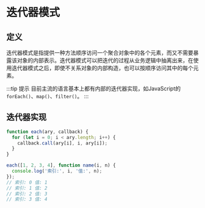# 迭代器模式

## 定义

迭代器模式是指提供一种方法顺序访问一个聚合对象中的各个元素，而又不需要暴露该对象的内部表示。迭代器模式可以把迭代的过程从业务逻辑中抽离出来，在使用迭代器模式之后，即使不关系对象的内部构造，也可以按顺序访问其中的每个元素。

:::tip 提示
目前主流的语言基本上都有内部的迭代器实现，如JavaScript的`forEach()`、`map()`、`filter()`。
:::

## 迭代器实现

```js
function each(ary, callback) {
  for (let i = 0; i < ary.length; i++) {
    callback.call(ary[i], i, ary[i]);
  }
}

each([1, 2, 3, 4], function name(i, n) {
  console.log('索引:', i, '值:', n);
});
// 索引: 0 值: 1
// 索引: 1 值: 2
// 索引: 2 值: 3
// 索引: 3 值: 4
```
